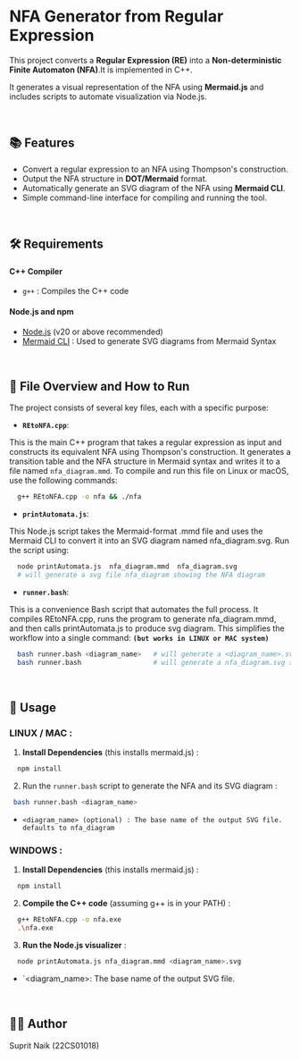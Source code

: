 # NFA Generator from Regular Expression

This project converts a **Regular Expression (RE)** into a **Non-deterministic Finite Automaton (NFA)**.It is implemented in C++.

It generates a visual representation of the NFA using **Mermaid.js** and includes scripts to automate visualization via Node.js.

<br>


## 📚 Features

- Convert a regular expression to an NFA using Thompson's construction.
- Output the NFA structure in **DOT/Mermaid** format.
- Automatically generate an SVG diagram of the NFA using **Mermaid CLI**.
- Simple command-line interface for compiling and running the tool.

<br>

## 🛠️ Requirements

#### C++ Compiler
- `g++` : Compiles the C++ code 

#### Node.js and npm
- [Node.js](https://nodejs.org/) (v20 or above recommended)
- [Mermaid CLI](https://github.com/mermaid-js/mermaid-cli) :  Used to generate SVG diagrams from Mermaid Syntax


<br>


## 📄 File Overview and How to Run

The project consists of several key files, each with a specific purpose:

- **`REtoNFA.cpp`**: 

This is the main C++ program that takes a regular expression as input and constructs its equivalent NFA using Thompson's construction. It generates a transition table and the NFA structure in Mermaid syntax and writes it to a file named `nfa_diagram.mmd`. To compile and run this file on Linux or macOS, use the following commands:

```bash
  g++ REtoNFA.cpp -o nfa && ./nfa
```

- **`printAutomata.js`**: 

This Node.js script takes the Mermaid-format .mmd file and uses the Mermaid CLI to convert it into an SVG diagram named nfa_diagram.svg. Run the script using:

```bash
  node printAutomata.js  nfa_diagram.mmd  nfa_diagram.svg 
  # will generate a svg file nfa_diagram showing the NFA diagram
```

- **`runner.bash`**: 

This is a convenience Bash script that automates the full process. 
It compiles REtoNFA.cpp, runs the program to generate nfa_diagram.mmd, and then calls printAutomata.js to produce svg diagram. This simplifies the workflow into a single command: **`(but works in LINUX or MAC system)`**

```bash
  bash runner.bash <diagram_name>   # will generate a <diagram_name>.svg showing the NFA diagram
  bash runner.bash                  # will generate a nfa_diagram.svg showing the NFA diagram
```

<br>

## 🚀 Usage

### LINUX / MAC :
1. **Install Dependencies** (this installs mermaid.js) : 
```bash
  npm install
```
2. Run the `runner.bash` script to generate the NFA and its SVG diagram : 
```bash
 bash runner.bash <diagram_name>
```
- `<diagram_name> (optional) : The base name of the output SVG file. defaults to nfa_diagram`

### WINDOWS : 
1. **Install Dependencies** (this installs mermaid.js) : 
```bash
  npm install
```
2. **Compile the C++ code** (assuming g++ is in your PATH) :
```bash
  g++ REtoNFA.cpp -o nfa.exe
  .\nfa.exe
```
3. **Run the Node.js visualizer** : 
```bash
  node printAutomata.js nfa_diagram.mmd <diagram_name>.svg
```
- `<diagram_name>: The base name of the output SVG file.

<br>


## 🙋‍♂️ Author
Suprit Naik (22CS01018)
